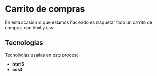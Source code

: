 # Carrito de compras

En esta ocasion lo que estamos haciendo es maquetar todo un carrito de compras con html y css

## Tecnologias

Tecnologias usadas en este proceso

+ **html5**
+ **css3**

